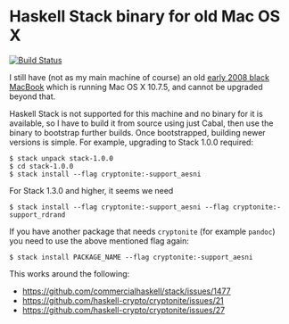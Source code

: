 # Haskell Stack binary for old Mac OS X

[![Build Status](https://travis-ci.org/FranklinChen/haskell-stack-for-old-mac-os-x.png)](https://travis-ci.org/FranklinChen/haskell-stack-for-old-mac-os-x)

I still have (not as my main machine of course) an old [early 2008 black MacBook](http://www.everymac.com/systems/apple/macbook/specs/macbook-core-2-duo-2.4-black-13-early-2008-penryn-specs.html) which is running Mac OS X 10.7.5, and cannot be upgraded beyond that.

Haskell Stack is not supported for this machine and no binary for it is available, so I have to build it from source using just Cabal, then use the binary to bootstrap further builds. Once bootstrapped, building newer versions is simple. For example, upgrading to Stack 1.0.0 required:

```console
$ stack unpack stack-1.0.0
$ cd stack-1.0.0
$ stack install --flag cryptonite:-support_aesni
```

For Stack 1.3.0 and higher, it seems we need

```console
$ stack install --flag cryptonite:-support_aesni --flag cryptonite:-support_rdrand
```

If you have another package that needs `cryptonite` (for example `pandoc`) you need to use the above mentioned flag again:

```console
$ stack install PACKAGE_NAME --flag cryptonite:-support_aesni
```

This works around the following:

- https://github.com/commercialhaskell/stack/issues/1477
- https://github.com/haskell-crypto/cryptonite/issues/21
- https://github.com/haskell-crypto/cryptonite/issues/27
